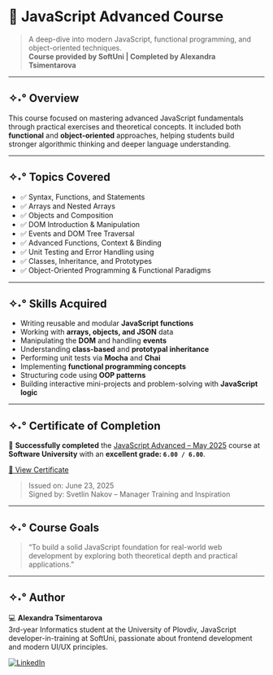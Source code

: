 # 🧾 JavaScript Advanced Course

> A deep-dive into modern JavaScript, functional programming, and object-oriented techniques.  
> **Course provided by SoftUni | Completed by Alexandra Tsimentarova**

---

## ✧˖° Overview

This course focused on mastering advanced JavaScript fundamentals through practical exercises and theoretical concepts. It included both **functional** and **object-oriented** approaches, helping students build stronger algorithmic thinking and deeper language understanding.

---

## ✧˖° Topics Covered

- ✅ Syntax, Functions, and Statements  
- ✅ Arrays and Nested Arrays  
- ✅ Objects and Composition  
- ✅ DOM Introduction & Manipulation  
- ✅ Events and DOM Tree Traversal  
- ✅ Advanced Functions, Context & Binding  
- ✅ Unit Testing and Error Handling using  
- ✅ Classes, Inheritance, and Prototypes  
- ✅ Object-Oriented Programming & Functional Paradigms  

---

## ✧˖° Skills Acquired

- Writing reusable and modular **JavaScript functions**
- Working with **arrays, objects, and JSON** data
- Manipulating the **DOM** and handling **events**
- Understanding **class-based** and **prototypal inheritance**
- Performing unit tests via **Mocha** and **Chai**
- Implementing **functional programming concepts**
- Structuring code using **OOP patterns**
- Building interactive mini-projects and problem-solving with **JavaScript logic**

---

## ✧˖° Certificate of Completion

📜 **Successfully completed** the [JavaScript Advanced – May 2025](https://softuni.bg/Certificates/Details/245483/b40520eb) course at **Software University** with an **excellent grade: `6.00 / 6.00`**.

[🔗 View Certificate](https://softuni.bg/Certificates/Details/245483/b40520eb)

> Issued on: June 23, 2025  
> Signed by: Svetlin Nakov – Manager Training and Inspiration

---

## ✧˖° Course Goals

> “To build a solid JavaScript foundation for real-world web development by exploring both theoretical depth and practical applications.”

---

## ✧˖° Author

💻 **Alexandra Tsimentarova**  
3rd-year Informatics student at the University of Plovdiv, JavaScript developer-in-training at SoftUni, passionate about frontend development and modern UI/UX principles.

[![LinkedIn](https://img.shields.io/badge/LinkedIn-%230077B5?style=flat&logo=linkedin&logoColor=white)](https://www.linkedin.com/in/alexandra-tsimentarova-41a5b9274/)